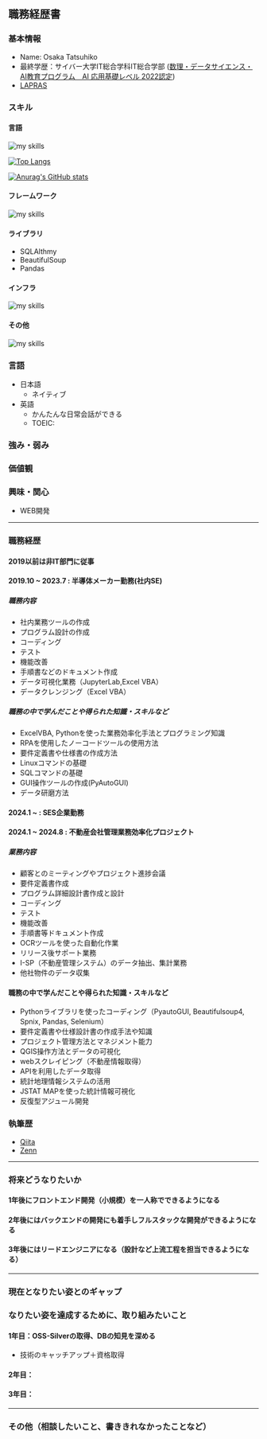 ## 職務経歴書

### 基本情報
- Name: Osaka Tatsuhiko
- 最終学歴：サイバー大学IT総合学科IT総合学部 ([数理・データサイエンス・AI教育プログラム　AI 応用基礎レベル 2022認定](https://www.mext.go.jp/a_menu/koutou/suuri_datascience_ai/00002.htm))
- [LAPRAS](https://lapras.com/public/Q05HUIJ)

### スキル
#### 言語

<img alt="my skills" src="https://skillicons.dev/icons?theme=dark&perline=7&i=html,css,js,ts,python,vba" />

[![Top Langs](https://github-readme-stats.vercel.app/api/top-langs/?username=TA1851)](https://github.com/anuraghazra/github-readme-stats)

[![Anurag's GitHub stats](https://github-readme-stats.vercel.app/api?username=TA1851)](https://github.com/anuraghazra/github-readme-stats)

#### フレームワーク

<img alt="my skills" src="https://skillicons.dev/icons?theme=dark&perline=7&i=tailwind,react,next,fastapi,flask,django" />

#### ライブラリ
- SQLAlthmy
- BeautifulSoup
- Pandas

#### インフラ

<img alt="my skills" src="https://skillicons.dev/icons?theme=dark&perline=7&i=docker,vite,vercel" />

#### その他

<img alt="my skills" src="https://skillicons.dev/icons?theme=dark&perline=7&i=figma,github,sqlite," />

### 言語
- 日本語
  - ネイティブ
- 英語
  - かんたんな日常会話ができる
  - TOEIC: 
### 強み・弱み

### 価値観

### 興味・関心
- WEB開発
---
### 職務経歴
#### 2019以前は非IT部門に従事
#### 2019.10 ~ 2023.7 : 半導体メーカー勤務(社内SE)
##### 職務内容
- 社内業務ツールの作成
- プログラム設計の作成
- コーディング
- テスト
- 機能改善
- 手順書などのドキュメント作成
- データ可視化業務（JupyterLab,Excel VBA）
- データクレンジング（Excel VBA）
##### 職務の中で学んだことや得られた知識・スキルなど
- ExcelVBA, Pythonを使った業務効率化手法とプログラミング知識
- RPAを使用したノーコードツールの使用方法
- 要件定義書や仕様書の作成方法
- Linuxコマンドの基礎
- SQLコマンドの基礎
- GUI操作ツールの作成(PyAutoGUI)
- データ研磨方法
#### 2024.1 ~         : SES企業勤務
#### 2024.1  ~ 2024.8 : 不動産会社管理業務効率化プロジェクト
##### 業務内容
- 顧客とのミーティングやプロジェクト進捗会議
- 要件定義書作成
- プログラム詳細設計書作成と設計
- コーディング
- テスト
- 機能改善
- 手順書等ドキュメント作成
- OCRツールを使った自動化作業
- リリース後サポート業務
- I-SP（不動産管理システム）のデータ抽出、集計業務
- 他社物件のデータ収集
#### 職務の中で学んだことや得られた知識・スキルなど
- Pythonライブラリを使ったコーディング（PyautoGUI, Beautifulsoup4, Spnix, Pandas, Selenium）
- 要件定義書や仕様設計書の作成手法や知識
- プロジェクト管理方法とマネジメント能力
- QGIS操作方法とデータの可視化
- webスクレイピング（不動産情報取得）
- APIを利用したデータ取得
- 統計地理情報システムの活用
- JSTAT MAPを使った統計情報可視化
- 反復型アジュール開発
### 執筆歴
- [Qiita](https://qiita.com/TA6335)
- [Zenn](https://zenn.dev/tosaka1851)

---

### 将来どうなりたいか
#### 1年後にフロントエンド開発（小規模）を一人称でできるようになる
#### 2年後にはバックエンドの開発にも着手しフルスタックな開発ができるようになる
#### 3年後にはリードエンジニアになる（設計など上流工程を担当できるようになる）

---
### 現在となりたい姿とのギャップ

### なりたい姿を達成するために、取り組みたいこと
#### 1年目：OSS-Silverの取得、DBの知見を深める
- 技術のキャッチアップ＋資格取得
#### 2年目：
#### 3年目：

---
### その他（相談したいこと、書ききれなかったことなど）
